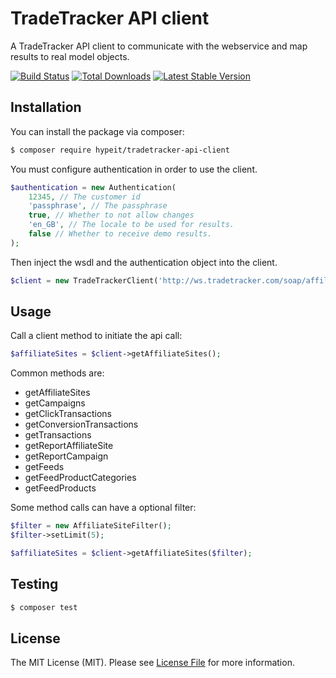 # TradeTracker API client

A TradeTracker API client to communicate with the webservice and map results to real model objects.

[![Build Status](https://travis-ci.org/hypeit/tradetracker-api-client.svg?branch=master)](https://travis-ci.org/hypeit/tradetracker-api-client)
[![Total Downloads](https://poser.pugx.org/hypeit/tradetracker-api-client/downloads.svg)](https://packagist.org/packages/hypeit/tradetracker-api-client)
[![Latest Stable Version](https://poser.pugx.org/hypeit/tradetracker-api-client/v/stable.svg)](https://packagist.org/packages/hypeit/tradetracker-api-client)

## Installation

You can install the package via composer:
```bash
$ composer require hypeit/tradetracker-api-client
```

You must configure authentication in order to use the client.

```php
$authentication = new Authentication(
    12345, // The customer id
    'passphrase', // The passphrase
    true, // Whether to not allow changes
    'en_GB', // The locale to be used for results.
    false // Whether to receive demo results.
);
```

Then inject the wsdl and the authentication object into the client.

```php
$client = new TradeTrackerClient('http://ws.tradetracker.com/soap/affiliate?wsdl', $authenticate);
```

## Usage

Call a client method to initiate the api call:

```php
$affiliateSites = $client->getAffiliateSites();
```

Common methods are:
- getAffiliateSites
- getCampaigns
- getClickTransactions
- getConversionTransactions
- getTransactions
- getReportAffiliateSite
- getReportCampaign
- getFeeds
- getFeedProductCategories
- getFeedProducts

Some method calls can have a optional filter:

```php
$filter = new AffiliateSiteFilter();
$filter->setLimit(5);

$affiliateSites = $client->getAffiliateSites($filter);
```

## Testing

``` bash
$ composer test
```

## License

The MIT License (MIT). Please see [License File](LICENSE.md) for more information.